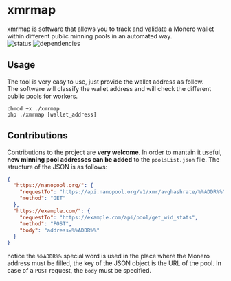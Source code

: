 # xmrmap 
xmrmap is software that allows you to track and validate a Monero wallet within different public minning pools in an automated way.  
![status](https://img.shields.io/badge/status-beta-orange) ![dependencies](https://img.shields.io/badge/dependencies-none-green)

## Usage
The tool is very easy to use, just provide the wallet address as follow.  
The software will classify the wallet address and will check the different public pools for workers.

```
chmod +x ./xmrmap
php ./xmrmap [wallet_address]
```

## Contributions
Contributions to the project are **very welcome**. In order to mantain it useful, **new minning pool addresses can be added** to the ``poolsList.json`` file.
The structure of the JSON is as follows:

```JSON
{
  "https://nanopool.org/": {
    "requestTo": "https://api.nanopool.org/v1/xmr/avghashrate/%%ADDR%%",
    "method": "GET"
  },
  "https://example.com/": {
    "requestTo": "https://example.com/api/pool/get_wid_stats",
    "method": "POST",
    "body": "address=%%ADDR%%"
  }
}
```
notice the ``%%ADDR%%`` special word is used in the place where the Monero address must be filled, the key of the JSON object is the URL of the pool.
In case of a ``POST`` request, the ``body`` must be specified.
